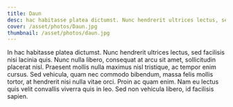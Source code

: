 ```yaml
---
title: Daun
desc: hac habitasse platea dictumst. Nunc hendrerit ultrices lectus, sed facilisis nisi lacinia quis.
cover: /asset/photos/Daun.jpg
thumbnail: /asset/photos/daun.jpg
---
```

In hac habitasse platea dictumst. Nunc hendrerit ultrices lectus, sed facilisis nisi lacinia quis. Nunc nulla libero, consequat at arcu sit amet, sollicitudin placerat nisl. Praesent mollis nulla maximus nisl tristique, ac tempor enim cursus. Sed vehicula, quam nec commodo bibendum, massa felis mollis tortor, at hendrerit nisi nulla vitae orci. Proin ac quam enim. Nam eu lectus quis velit convallis viverra quis in leo. Sed non vehicula libero, id facilisis sapien.
